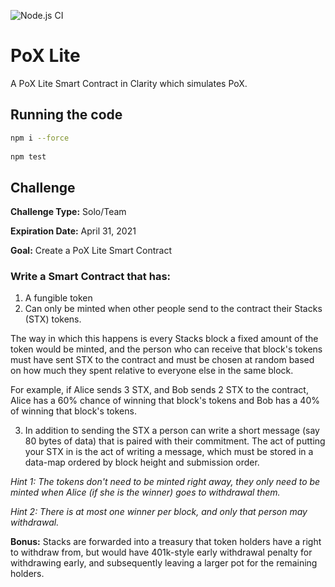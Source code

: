 ![Node.js CI](https://github.com/unclemantis/pox-lite/workflows/Node.js%20CI/badge.svg)

# PoX Lite

A PoX Lite Smart Contract in Clarity which simulates PoX.

## Running the code

```bash
npm i --force
 
npm test
```

## Challenge

**Challenge Type:** Solo/Team

**Expiration Date:** April 31, 2021

**Goal:** Create a PoX Lite Smart Contract

### Write a Smart Contract that has:

1. A fungible token
2. Can only be minted when other people send to the contract their Stacks (STX) tokens.

The way in which this happens is every Stacks block a fixed amount of the token would be minted, and the person who can receive that block's tokens must have sent STX to the contract and must be chosen at random based on how much they spent relative to everyone else in the same block.

For example, if Alice sends 3 STX, and Bob sends 2 STX to the contract, Alice has a 60% chance of winning that block's tokens and Bob has a 40% of winning that block's tokens.

3. In addition to sending the STX a person can write a short message (say 80 bytes of data) that is paired with their commitment. The act of putting your STX in is the act of writing a message, which must be stored in a data-map ordered by block height and submission order.

*Hint 1: The tokens don't need to be minted right away, they only need to be minted when Alice (if she is the winner) goes to withdrawal them.*

*Hint 2: There is at most one winner per block, and only that person may withdrawal.*

**Bonus:** Stacks are forwarded into a treasury that token holders have a right to withdraw from, but would have 401k-style early withdrawal penalty for withdrawing early, and subsequently leaving a larger pot for the remaining holders.
